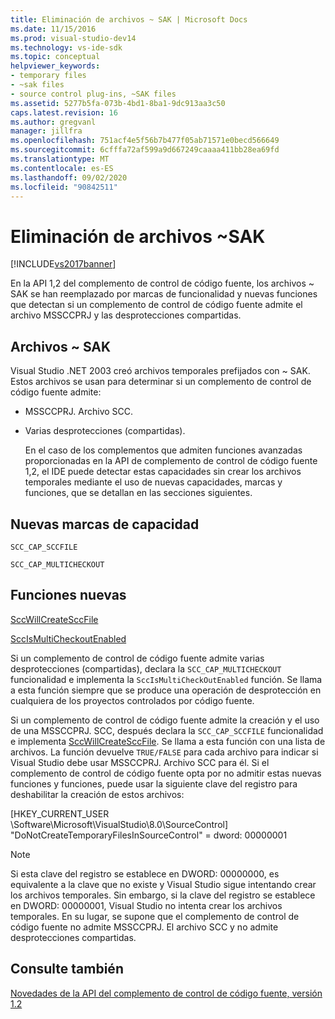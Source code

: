 ```yaml
---
title: Eliminación de archivos ~ SAK | Microsoft Docs
ms.date: 11/15/2016
ms.prod: visual-studio-dev14
ms.technology: vs-ide-sdk
ms.topic: conceptual
helpviewer_keywords:
- temporary files
- ~sak files
- source control plug-ins, ~SAK files
ms.assetid: 5277b5fa-073b-4bd1-8ba1-9dc913aa3c50
caps.latest.revision: 16
ms.author: gregvanl
manager: jillfra
ms.openlocfilehash: 751acf4e5f56b7b477f05ab71571e0becd566649
ms.sourcegitcommit: 6cfffa72af599a9d667249caaaa411bb28ea69fd
ms.translationtype: MT
ms.contentlocale: es-ES
ms.lasthandoff: 09/02/2020
ms.locfileid: "90842511"
---
```

# <a name="elimination-of-sak-files"></a>Eliminación de archivos ~SAK
[!INCLUDE[vs2017banner](../../includes/vs2017banner.md)]

En la API 1,2 del complemento de control de código fuente, los archivos ~ SAK se han reemplazado por marcas de funcionalidad y nuevas funciones que detectan si un complemento de control de código fuente admite el archivo MSSCCPRJ y las desprotecciones compartidas.  
  
## <a name="sak-files"></a>Archivos ~ SAK  
 Visual Studio .NET 2003 creó archivos temporales prefijados con ~ SAK. Estos archivos se usan para determinar si un complemento de control de código fuente admite:  
  
- MSSCCPRJ. Archivo SCC.  
  
- Varias desprotecciones (compartidas).  
  
  En el caso de los complementos que admiten funciones avanzadas proporcionadas en la API de complemento de control de código fuente 1,2, el IDE puede detectar estas capacidades sin crear los archivos temporales mediante el uso de nuevas capacidades, marcas y funciones, que se detallan en las secciones siguientes.  
  
## <a name="new-capability-flags"></a>Nuevas marcas de capacidad  
 `SCC_CAP_SCCFILE`  
  
 `SCC_CAP_MULTICHECKOUT`  
  
## <a name="new-functions"></a>Funciones nuevas  
 [SccWillCreateSccFile](../../extensibility/sccwillcreatesccfile-function.md)  
  
 [SccIsMultiCheckoutEnabled](../../extensibility/sccismulticheckoutenabled-function.md)  
  
 Si un complemento de control de código fuente admite varias desprotecciones (compartidas), declara la `SCC_CAP_MULTICHECKOUT` funcionalidad e implementa la `SccIsMultiCheckOutEnabled` función. Se llama a esta función siempre que se produce una operación de desprotección en cualquiera de los proyectos controlados por código fuente.  
  
 Si un complemento de control de código fuente admite la creación y el uso de una MSSCCPRJ. SCC, después declara la `SCC_CAP_SCCFILE` funcionalidad e implementa [SccWillCreateSccFile](../../extensibility/sccwillcreatesccfile-function.md). Se llama a esta función con una lista de archivos. La función devuelve `TRUE/FALSE` para cada archivo para indicar si Visual Studio debe usar MSSCCPRJ. Archivo SCC para él. Si el complemento de control de código fuente opta por no admitir estas nuevas funciones y funciones, puede usar la siguiente clave del registro para deshabilitar la creación de estos archivos:  
  
 [HKEY_CURRENT_USER \Software\Microsoft\VisualStudio\8.0\SourceControl] "DoNotCreateTemporaryFilesInSourceControl" = dword: 00000001  
  
> [!NOTE]
> Si esta clave del registro se establece en DWORD: 00000000, es equivalente a la clave que no existe y Visual Studio sigue intentando crear los archivos temporales. Sin embargo, si la clave del registro se establece en DWORD: 00000001, Visual Studio no intenta crear los archivos temporales. En su lugar, se supone que el complemento de control de código fuente no admite MSSCCPRJ. El archivo SCC y no admite desprotecciones compartidas.  
  
## <a name="see-also"></a>Consulte también  
 [Novedades de la API del complemento de control de código fuente, versión 1.2](../../extensibility/internals/what-s-new-in-the-source-control-plug-in-api-version-1-2.md)
